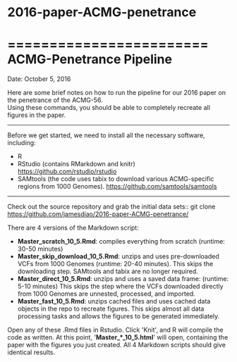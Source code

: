 # 2016-paper-ACMG-penetrance

========================
ACMG-Penetrance Pipeline
========================

Date: October 5, 2016

Here are some brief notes on how to run the pipeline for our 2016 paper on the penetrance of the ACMG-56.  
Using these commands, you should be able to completely recreate all figures in the paper.


-------------------------------------------------------------

Before we get started, we need to install all the necessary software, including:
 - R
 - RStudio (contains RMarkdown and knitr)
 https://github.com/rstudio/rstudio
 - SAMtools (the code uses tabix to download various ACMG-specific regions from 1000 Genomes).
 https://github.com/samtools/samtools
 
 
-------------------------------------------------------------
Check out the source repository and grab the initial data sets::
 git clone https://github.com/jamesdiao/2016-paper-ACMG-penetrance/

There are 4 versions of the Markdown script: 
 - **Master_scratch_10_5.Rmd**: compiles everything from scratch (runtime: 30-50 minutes)
 - **Master_skip_download_10_5.Rmd**: unzips and uses pre-downloaded VCFs from 1000 Genomes (runtime: 20-40 minutes). 
This skips the downloading step. SAMtools and tabix are no longer required. 
 - **Master_direct_10_5.Rmd**: unzips and uses a saved data frame: (runtime: 5-10 minutes)
This skips the step where the VCFs downloaded directly from 1000 Genomes are unnested, processed, and imported. 
 - **Master_fast_10_5.Rmd**: unzips cached files and uses cached data objects in the repo to recreate figures.
This skips almost all data processing tasks and allows the figures to be generated immediately. 

Open any of these .Rmd files in Rstudio. Click 'Knit', and R will compile the code as written. 
At this point, '**Master_*_10_5.html**' will open, containing the paper with the figures you just created.
All 4 Markdown scripts should give identical results. 
